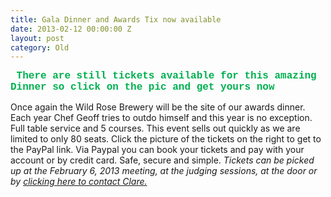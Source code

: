 ```yaml
---
title: Gala Dinner and Awards Tix now available
date: 2013-02-12 00:00:00 Z
layout: post
category: Old
---
```


<p><span style="color: #00b050;"><strong><span style="font-family: 'Courier New'; font-size: 16px;">&nbsp;There are still tickets available for this amazing Dinner so click on the <span style="font-size: 16px;">pic</span> and get yours now</span></strong></span></p><p>Once again the Wild Rose Brewery will be the site of our awards dinner. Each year Chef Geoff tries to outdo himself and this year is no exception. Full table service and 5 courses. This event sells out quickly as we are limited to only 80 seats. Click the picture of the tickets on the right to get to the PayPal link. Via Paypal you can book your tickets and pay with your account or by credit card. Safe&#44; secure and simple. <em>Tickets can be picked up at the February 6&#44; 2013 meeting&#44; at the judging sessions&#44; at the door or by <a href="http://www.yeastwranglers.ca/About/ContactUs/RequestTickets/tabid/357/Default.aspx">clicking here to contact Clare.</a></em></p>
